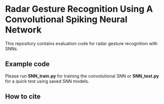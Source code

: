 # Radar Gesture Recognition Using A Convolutional Spiking Neural Network 
This repository contains evaluation code for radar gesture recognition with SNNs.
## Example code

Please run **SNN_train.py** for training the convolutional SNN or **SNN_test.py** for a quick test using saved SNN models. 

## How to cite





